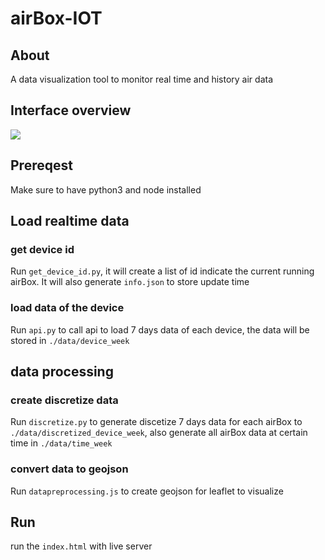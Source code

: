 # airBox-IOT

## About

A data visualization tool to monitor real time and history air data

## Interface overview

![](https://i.imgur.com/0ozRYkQ.png)


## Prereqest
Make sure to have python3 and node installed

## Load realtime data

### get device id
Run `get_device_id.py`, it will create a list of id indicate the current running airBox. It will also generate `info.json` to store update time

### load data of the device

Run `api.py` to call api to load 7 days data of each device, the data will be stored in `./data/device_week`

## data processing

### create discretize data

Run `discretize.py` to generate discetize 7 days data for each airBox to `./data/discretized_device_week`, also generate all airBox data at certain time in `./data/time_week`

### convert data to geojson

Run `datapreprocessing.js` to create geojson for leaflet to visualize

## Run

run the `index.html` with live server

